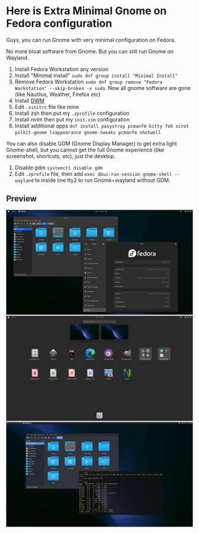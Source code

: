 # Here is Extra Minimal Gnome on Fedora configuration

Guys, you can run Gnome with very minimal configuration on Fedora. 

No more bloat software from Gnome. But you can still run Gnome on Wayland.

1. Install Fedora Workstation any version
2. Install "Minimal install" `sudo dnf group install "Minimal Install"`
3. Remove Fedora Workstation `sudo dnf group remove "Fedora Workstation" --skip-broken -x sudo`. Now all gnome software are gone (like Nautilus, Weather, Firefox etc)
4. Install [DWM](https://github.com/rafimrfdn/dwm)
5. Edit `.xinitrc` file like mine
6. Install zsh then put my `.zprofile` configuration
7. Install nvim then put my `init.vim` configuration
8. Install additional apps `dnf install pasystray pcmanfm kitty feh scrot polkit-gnome lxappearance gnome-tweaks pcmanfm shotwell`

You can also disable GDM (Gnome Display Manager) to get extra light Gnome-shell, but you cannot get the full Gnome experience (like screenshot, shortcuts, etc), just the desktop.

1. Disable gdm `systemctl disable gdm`
2. Edit `.zprofile` file, then add `exec dbus-run-session gnome-shell --wayland` to inside line tty2 to run Gnome+wayland without GDM.

## Preview

![Gnome Minimalist Fedora](https://github.com/rafimrfdn/dotfiles/blob/fedora/fedora-gnome-minimalist-mrfdn.png)
![Fedora run Gnome Minimalist no bloat](https://github.com/rafimrfdn/dotfiles/blob/fedora/gnome-fedora-minimalist-jagotekno.png)
![DWM on Fedora](https://github.com/rafimrfdn/dotfiles/blob/fedora/DWM-on-fedora-workstation.png)
